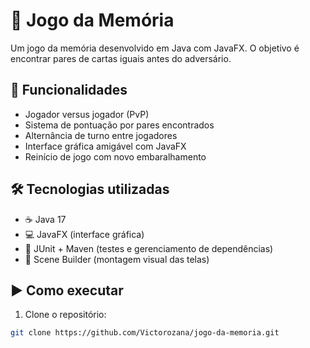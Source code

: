 # 🧠 Jogo da Memória

Um jogo da memória desenvolvido em Java com JavaFX. O objetivo é encontrar pares de cartas iguais antes do adversário.

## 🚀 Funcionalidades

- Jogador versus jogador (PvP)
- Sistema de pontuação por pares encontrados
- Alternância de turno entre jogadores
- Interface gráfica amigável com JavaFX
- Reinício de jogo com novo embaralhamento

## 🛠️ Tecnologias utilizadas

- ☕ Java 17
- 💻 JavaFX (interface gráfica)
- 🧪 JUnit + Maven (testes e gerenciamento de dependências)
- 🎨 Scene Builder (montagem visual das telas)

## ▶️ Como executar

1. Clone o repositório:
```bash
git clone https://github.com/Victorozana/jogo-da-memoria.git
``` 
